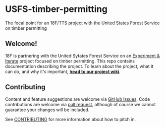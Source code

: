 # USFS-timber-permitting
The focal point for an 18F/TTS project with the United States Forest Service on timber permitting

## Welcome!
18F is partnering with the United Sytates Forest Service on an [Experiment & Iterate](https://18f.gsa.gov/how-we-work/) project focused on timber permitting. This repo contains documentation describing the project. To learn about the project, what it can do, and why it's important, **[head to our project wiki](https://github.com/USDAForestService/USFS-timber-permitting/wiki)**. 

## Contributing
Content and feature suggestions are welcome via [GitHub Issues](https://github.com/18F/USFS-timber-permitting/issues). Code contributions are welcome via [pull request](https://github.com/18F/USFS-timber-permitting/pulls), although of course we cannot guarantee your changes will be included. 

See [CONTRIBUTING](https://github.com/18F/USFS-timber-permitting/blob/master/CONTRIBUTING.md) for more information about how to pitch in.
